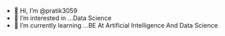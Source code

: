 - 👋 Hi, I’m @pratik3059
- 👀 I’m interested in ...Data Science
- 🌱 I’m currently learning ...BE At Artificial Intelligence And Data Science

<!---
pratik3059/pratik3059 is a ✨ special ✨ repository because its `README.md` (this file) appears on your GitHub profile.
You can click the Preview link to take a look at your changes.
--->

